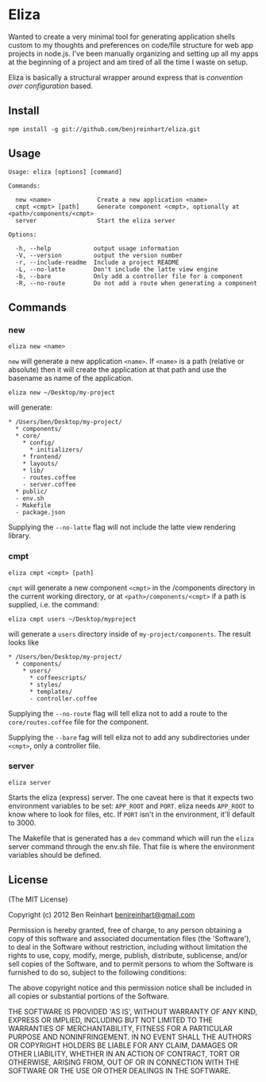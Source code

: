 # Eliza

Wanted to create a very minimal tool for generating application shells custom to my thoughts and preferences on code/file structure for web app projects in node.js. I've been manually organizing and setting up all my apps at the beginning of a project and am tired of all the time I waste on setup.

Eliza is basically a structural wrapper around express that is _convention over configuration_ based.

## Install

`npm install -g git://github.com/benjreinhart/eliza.git`

## Usage

```
Usage: eliza [options] [command]

Commands:

  new <name>             Create a new application <name>
  cmpt <cmpt> [path]     Generate component <cmpt>, optionally at <path>/components/<cmpt>
  server                 Start the eliza server

Options:

  -h, --help            output usage information
  -V, --version         output the version number
  -r, --include-readme  Include a project README
  -L, --no-latte        Don't include the latte view engine
  -b, --bare            Only add a controller file for a component
  -R, --no-route        Do not add a route when generating a component
```

## Commands

### new

`eliza new <name>`

`new` will generate a new application `<name>`. If `<name>` is a path (relative or absolute) then it will create the application at that path and use the basename as name of the application.

`eliza new ~/Desktop/my-project`

will generate:

```
* /Users/ben/Desktop/my-project/
  * components/
  * core/
    * config/
      * initializers/
    * frontend/
    * layouts/
    * lib/
    - routes.coffee
    - server.coffee
  * public/
  - env.sh
  - Makefile
  - package.json
```

Supplying the `--no-latte` flag will not include the latte view rendering library.


### cmpt

`eliza cmpt <cmpt> [path]`

`cmpt` will generate a new component `<cmpt>` in the /components directory in the current working directory, or at `<path>/components/<cmpt>` if a path is supplied, i.e. the command:

`eliza cmpt users ~/Desktop/myproject`

will generate a `users` directory inside of `my-project/components`. The result looks like

```
* /Users/ben/Desktop/my-project/
  * components/
    * users/
      * coffeescripts/
      * styles/
      * templates/
      - controller.coffee
```

Supplying the `--no-route` flag will tell eliza not to add a route to the `core/routes.coffee` file for the component.

Supplying the `--bare` fag will tell eliza not to add any subdirectories under `<cmpt>`, only a controller file.

### server

`eliza server`

Starts the eliza (express) server. The one caveat here is that it expects two environment variables to be set: `APP_ROOT` and `PORT`. eliza needs `APP_ROOT` to know where to look for files, etc. If `PORT` isn't in the environment, it'll default to 3000.

The Makefile that is generated has a `dev` command which will run the `eliza` server command through the env.sh file. That file is where the environment variables should be defined.

## License

(The MIT License)

Copyright (c) 2012 Ben Reinhart <benjreinhart@gmail.com>

Permission is hereby granted, free of charge, to any person obtaining a copy of this software and associated documentation files (the 'Software'), to deal in the Software without restriction, including without limitation the rights to use, copy, modify, merge, publish, distribute, sublicense, and/or sell copies of the Software, and to permit persons to whom the Software is furnished to do so, subject to the following conditions:

The above copyright notice and this permission notice shall be included in all copies or substantial portions of the Software.

THE SOFTWARE IS PROVIDED 'AS IS', WITHOUT WARRANTY OF ANY KIND, EXPRESS OR IMPLIED, INCLUDING BUT NOT LIMITED TO THE WARRANTIES OF MERCHANTABILITY, FITNESS FOR A PARTICULAR PURPOSE AND NONINFRINGEMENT. IN NO EVENT SHALL THE AUTHORS OR COPYRIGHT HOLDERS BE LIABLE FOR ANY CLAIM, DAMAGES OR OTHER LIABILITY, WHETHER IN AN ACTION OF CONTRACT, TORT OR OTHERWISE, ARISING FROM, OUT OF OR IN CONNECTION WITH THE SOFTWARE OR THE USE OR OTHER DEALINGS IN THE SOFTWARE.
